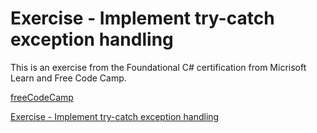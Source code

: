 # Exercise - Implement try-catch exception handling
This is an exercise from the Foundational C# certification from Micrisoft Learn and Free Code Camp.

[freeCodeCamp](https://www.freecodecamp.org/learn/foundational-c-sharp-with-microsoft/debug-c-sharp-console-applications/implement-exception-handling-in-c-sharp-console-applications{target=_blank})

[Exercise - Implement try-catch exception handling](https://learn.microsoft.com/en-us/training/modules/implement-exception-handling-c-sharp/4-exercise-try-catch{target=_blank})